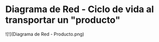 # Diagrama de Red - Ciclo de vida al transportar un "producto"

![!](Diagrama de Red - Producto.png)
